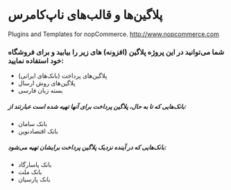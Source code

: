 ﻿# پلاگین‌ها و قالب‌های ناپ‌کامرس

Plugins and Templates for nopCommerce. http://www.nopcommerce.com

### شما می‌توانید در این پروژه پلاگین (افزونه) های زیر را بیابید و برای فروشگاه خود استفاده نمایید:

- پلاگین‌های پرداخت (بانک‌های ایرانی)
- پلاگین‌های روش ارسال
- بسته زبان فارسی

##### بانک‌هایی که تا به حال، پلاگین پرداخت برای آنها تهیه شده است عبارتند از:

- بانک سامان
- بانک اقتصادنوین

##### بانک‌هایی که در آینده نزدیک پلاگین پرداخت برایشان تهیه می‌شود:

- بانک پاسارگاد
- بانک ملت
- بانک پارسیان